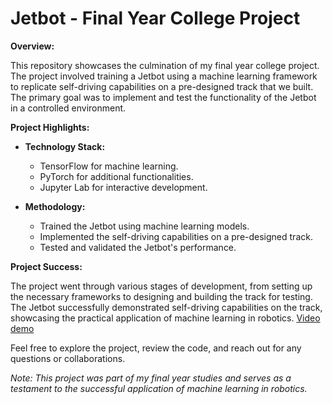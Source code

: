 # Jetbot - Final Year College Project

**Overview:**

This repository showcases the culmination of my final year college project. The project involved training a Jetbot using a machine learning framework to replicate self-driving capabilities on a pre-designed track that we built. The primary goal was to implement and test the functionality of the Jetbot in a controlled environment.

**Project Highlights:**

- **Technology Stack:**
  - TensorFlow for machine learning.
  - PyTorch for additional functionalities.
  - Jupyter Lab for interactive development.

- **Methodology:**
  - Trained the Jetbot using machine learning models.
  - Implemented the self-driving capabilities on a pre-designed track.
  - Tested and validated the Jetbot's performance.

**Project Success:**

The project went through various stages of development, from setting up the necessary frameworks to designing and building the track for testing. The Jetbot successfully demonstrated self-driving capabilities on the track, showcasing the practical application of machine learning in robotics.
[Video demo](https://drive.google.com/file/d/1mEu8Y0vYK2MyMsF100pkgHYQjEj2C2ws/view?usp=sharing)

Feel free to explore the project, review the code, and reach out for any questions or collaborations.

*Note: This project was part of my final year studies and serves as a testament to the successful application of machine learning in robotics.*

